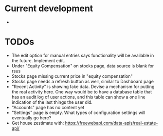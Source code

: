 # Current development
* 

# TODOs
* The edit option for manual entries says functionality will be available in the future. Implement edit.
* Under "Equity Compensation" on stocks page, data source is blank for rsus
* Stocks page missing current price in "equity compensation"
* Stocks page needs a refresh button as well, similar to Dashboard page
* "Recent Activity" is showing fake data.  Devise a mechanism for putting the real activity here.  One way would be to have a database table that has an audit log of user actions, and this table can show a one line indication of the last things the user did.
* "Accounts" page has no content yet
* "Settings" page is empty.  What types of configuration settings will eventually go here?
* Get house zestimate with: https://freewebapi.com/data-apis/real-estate-api/
